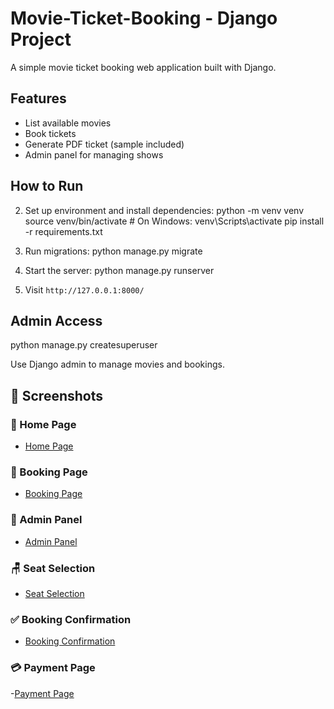 # Movie-Ticket-Booking  -  Django Project

A simple movie ticket booking web application built with Django.

## Features

- List available movies
- Book tickets
- Generate PDF ticket (sample included)
- Admin panel for managing shows

## How to Run

2. Set up environment and install dependencies:
   python -m venv venv
   source venv/bin/activate # On Windows: venv\Scripts\activate
   pip install -r requirements.txt

3. Run migrations:
   python manage.py migrate

4. Start the server:
   python manage.py runserver

5. Visit `http://127.0.0.1:8000/`

## Admin Access
   python manage.py createsuperuser

Use Django admin to manage movies and bookings.



## 📸 Screenshots

### 🔷 Home Page
- [Home Page](screenshots/homepage.png)

### 🔷 Booking Page
- [Booking Page](screenshots/booking_page.png)

### 🔷 Admin Panel
- [Admin Panel](screenshots/admin_panel.png)

### 🪑 Seat Selection
- [Seat Selection](screenshots/seat_selection.png)

### ✅ Booking Confirmation
- [Booking Confirmation](screenshots/booking_confirmation.png)

### 💳 Payment Page
-[Payment Page](screenshots/payment_page.png)
